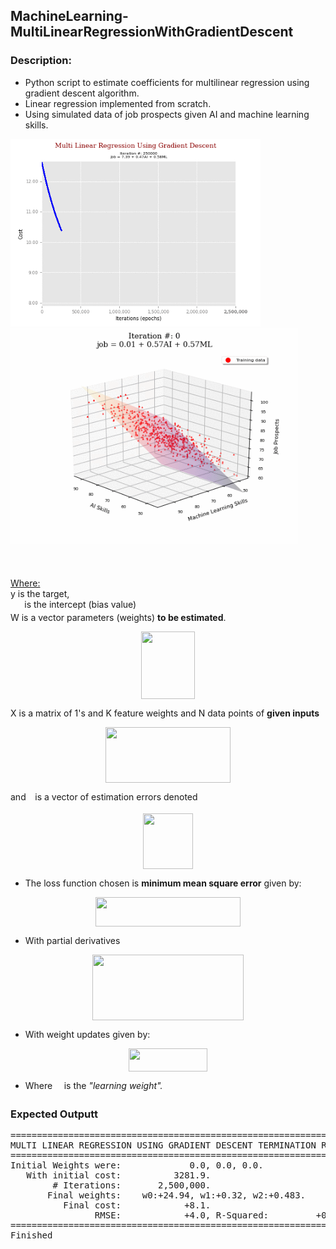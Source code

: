<h2>MachineLearning-MultiLinearRegressionWithGradientDescent</h2>
<h3>Description:</h3>
<ul style="list-style-type:disc">
<li>Python script to estimate coefficients for multilinear regression using gradient descent algorithm. </li>
<li>Linear regression implemented from scratch.</li>
<li>Using simulated data of job prospects given AI and machine learning skills.</li>
</ul>

<p float="left">
  <img src="/linearRegressionCost.gif" width="400" alt="Cost of algorithm improvement through epochs."/>
  <img src="/linearRegressionFit.gif" width="460"alt="Shape of the hyperplane as cost from algorithm improves through epochs."/>
</p>

 


<p align="center"><img src="svgs/de06882459b39a41989eb4cfb3adad12.svg" align=middle width=100.40293725pt height=17.8466442pt/></p>
<u>Where:</u><br>
y is the target,<br>
<img src="svgs/08a0aa2c6ce40306bad8bab7f60a9523.svg" align=middle width=18.32105549999999pt height=14.15524440000002pt/> is the intercept (bias value)<br>
W is a vector parameters (weights) <strong>to be estimated</strong>.

<p align="center"><img src="svgs/e494bcd9ee6c4318551298c101e2fd8b.svg" align=middle width=85.88028735pt height=108.49422870000001pt/></p>

 
X is a matrix of 1's and K feature weights and N data points of <strong>given inputs</strong>

<p align="center"><img src="svgs/7c0a4d8bcc24c33ddb67f85bf718d175.svg" align=middle width=200.3263218pt height=88.76800184999999pt/></p> 
 
 and <img src="svgs/7ccca27b5ccc533a2dd72dc6fa28ed84.svg" align=middle width=6.672392099999992pt height=14.15524440000002pt/> is a vector of estimation errors denoted
 <p align="center"><img src="svgs/8f0e92ede6c8f98716d5e718611b7c7b.svg" align=middle width=80.78418644999999pt height=88.76800184999999pt/></p>

 
 
<ul style="list-style-type:disc">
	<li>The loss function chosen is <strong>minimum mean square error</strong> given by:</li>
</ul>

<p align="center"><img src="svgs/7fdf46eb804213abbe366918f7fb3ce7.svg" align=middle width=231.84320774999998pt height=47.60747145pt/></p>

<ul style="list-style-type:disc">
	<li>With partial derivatives</li>
</ul>
<p align="center"><img src="svgs/7e7d6721153a3f931a9c93332de39e07.svg" align=middle width=242.92115924999996pt height=105.07795814999999pt/></p>

<ul style="list-style-type:disc">
 <li>With weight updates given by:</li>
</ul>

<p align="center"><img src="svgs/7d5659f6aef43ad887de68ba61e98142.svg" align=middle width=126.34763954999998pt height=36.2778141pt/></p>

<ul style="list-style-type:disc">
	<li>Where <img src="svgs/c745b9b57c145ec5577b82542b2df546.svg" align=middle width=10.57650494999999pt height=14.15524440000002pt/> is the <em>"learning weight".</em>
</ul>

 
		
		
<h3>Expected Outputt</h3>
<pre>
=======================================================================
MULTI LINEAR REGRESSION USING GRADIENT DESCENT TERMINATION RESULTS
=======================================================================
Initial Weights were:             0.0, 0.0, 0.0.
   With initial cost:          3281.9.
        # Iterations:       2,500,000.
       Final weights:    w0:+24.94, w1:+0.32, w2:+0.483.
          Final cost:            +8.1.
                RMSE:            +4.0, R-Squared:         +0.7
=======================================================================
Finished
</pre>
